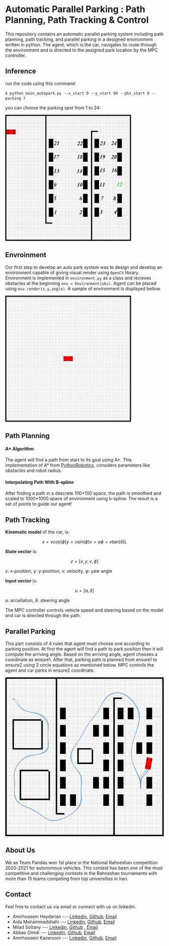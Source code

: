 # Automatic Parallel Parking : Path Planning, Path Tracking & Control
This repository contains an automatic parallel parking system including path planning, path tracking, and parallel parking in a designed environment written in python.
The agent, which is the car, navigates its route through the environment and is directed to the assigned park location by the MPC controller.

## Inference
run the code using this command:
```
$ python main_autopark.py --x_start 0 --y_start 90 --phi_start 0 --parking 7
```
you can choose the parking spot from 1 to 24:

![parking1](extra/parking1.png)

## Envroinment
Our first step to develop an auto park system was to design and develop an environment capable of giving visual render using ```OpenCV``` library.
Environment is implemented in ```environment.py``` as a class and recieves obstacles at the beginning ```env = Environment(obs)```.
Agent can be placed using ```env.render(x,y,angle)```.
A sample of environment is displayed bellow.

![developed environment](extra/environment.png)
## Path Planning

#### A* Algorithm
The agent will find a path from start to its goal using A*.
This implementation of A* from [PythonRobotics](https://pythonrobotics.readthedocs.io/en/latest/modules/path_planning.html), considers parameters like obstacles and robot radius.

#### Interpolating Path With B-spline
After finding a path in a descrete 100\*100 space, the path is smoothed and scaled to 1000\*1000 space of environment using b-spline.
The result is a set of points to guide our agent!

## Path Tracking
**Kinematic model** of the car, is:
```math
x = vcos(ϕ)
y = vsin(ϕ)
v = a
ϕ = vtan(δ)L
```
**State vector** is:
```math
z=[x,y,v,ϕ]
```
x: x-position, y: y-position, v: velocity, φ: yaw angle

**Input vector** is:
```math
u=[a,δ]
```
a: accellation, δ: steering angle

The MPC controller controls vehicle speed and steering based on the model and car is directed through the path.

## Parallel Parking
This part consists of 4 rules that agent must choose one according to parking position.
At first the agent will find a path to park position then it will compute the arriving angle.
Based on the arriving angle, agent chooses a coordinate as ensure1.
After that, parking path is planned from ensure1 to ensure2 using 2 circle equations as mentioned below.
MPC controls the agent and car parks in ensure2 coordinate.

![double planning](extra/double_parking.png)

## About Us
We as Team Pandas won 1st place in the National Rahneshan competition 2020-2021 for autonomous vehicles. This contest has been one of the most competitive and challenging contests in the Rahneshan tournaments with more than 15 teams competing from top universities in Iran.

## Contact
Feel free to contact us via email or connect with us on linkedin.

- Amirhossein Heydarian ---  [Linkedin](https://www.linkedin.com/in/amirhosseinh77/), [Github](https://github.com/amirhosseinh77), [Email](mailto:amirhossein4633@gmail.com )
- Aida Mohammadshahi ---  [Linkedin](https://www.linkedin.com/in/aida-mohammadshahi-9845861b3/), [Github](https://github.com/aidamohammadshahi), [Email](mailto:aidamoshahi@gmail.com)
- Milad Soltany --- [Linkedin](https://www.linkedin.com/in/milad-soltany/), [Github](https://github.com/miladsoltany) , [Email](mailto:soltany.m.99@gmail.com)
- Abbas Omidi --- [Linkedin](https://www.linkedin.com/in/abbasomidi77/), [Github](https://github.com/abbasomidi77), [Email](mailto:abbasomidi77@gmail.com)
- Amirhossein Kazerooni ---  [Linkedin](https://www.linkedin.com/in/amirhossein477/), [Github](https://github.com/amirhossein-kz), [Email](mailto:Amirhossein477@gmail.com )

